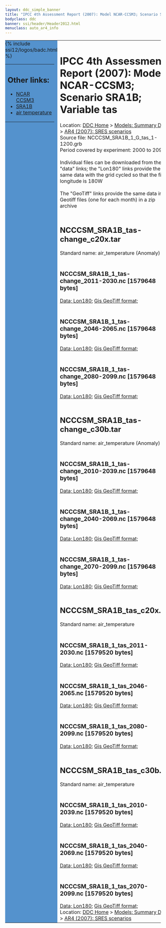 ```yaml
---
layout: ddc_simple_banner
title: "IPCC 4th Assessment Report (2007): Model NCAR-CCSM3; Scenario SRA1B; Variable tas"
bodyclass: ddc
banner: ssi/header/Header2012.html
menuclass: auto_ar4_info
---
```



<table width="100%" border="0" cellspacing="0" cellpadding="0" style="border-collapse: collapse;">
<tr style="margin:0;padding:0;border:0;">
<td style="margin:0;padding:0;border:0;height:1pt;width:150pt;background:#5492CD;" valign="top" >

<div id="lh-col2" class="auto_ar4_info">
<table class="menumain" bgcolor="#5492CD" cellspacing="0" width="100%" border="0">
<tr><td>
<h2> Other links:</h2>
<ul>
<li><a href="/auto/ar4/model-NCAR-CCSM3.html">NCAR<br/>CCSM3</a></li>
<li><a href="/auto/ar4/scenario-SRA1B.html">SRA1B</a></li>
<li><a href="/auto/ar4/var-air_temperature.html">air temperature</a></li>
</ul>
</td></tr>
{% include ssi12/logos/badc.html %}
</table>
</div>
</td>
<td><h1>IPCC 4th Assessment Report (2007): Model NCAR-CCSM3; Scenario SRA1B; Variable tas</h1>

<!-- Breadcrumb1 -->
<div id="breadcrumb1" align="left">
Location: <a href="/index.html">DDC Home</a> > <a href="/sim/gcm_clim/">Models: Summary Data</a>
> <a href="/sim/gcm_clim/SRES_AR4/index.html">AR4 (2007): SRES scenarios</a>
</div>
<!-- End of Breadcrumb1 -->Source file: NCCCSM_SRA1B_1_G_tas_1-1200.grb
<br/>
Period covered by experiment: 2000 to 2099<br/>
<br/>Individual files can be downloaded from the "data" links; the "Lon180" links provide the same data
         with the grid cycled so that the first longitude is 180W<br/>
<br/>The "GeoTiff" links provide the same data in 12 Geotiff files (one for each month)
          in a zip archive<br/>
<br/><h2>NCCCSM_SRA1B_tas-change_c20x.tar</h2>
Standard name: air_temperature (Anomaly)<br>
<br/><h3>NCCCSM_SRA1B_1_tas-change_2011-2030.nc [1579648 bytes]</h3>
<a href="/cgi-bin/downl/ar4_nc/tas/NCCCSM_SRA1B_1_tas-change_2011-2030.nc">Data; </a><a href="/cgi-bin/downl/ar4_nc/tas/NCCCSM_SRA1B_1_tas-change_2011-2030.cyto180.nc"> Lon180</a>; <a href="/cgi-bin/downl/ar4_tif/tas/NCCCSM_SRA1B_1_tas-change_2011-2030.zip">Gis GeoTiff format; </a><br/>
<br/><h3>NCCCSM_SRA1B_1_tas-change_2046-2065.nc [1579648 bytes]</h3>
<a href="/cgi-bin/downl/ar4_nc/tas/NCCCSM_SRA1B_1_tas-change_2046-2065.nc">Data; </a><a href="/cgi-bin/downl/ar4_nc/tas/NCCCSM_SRA1B_1_tas-change_2046-2065.cyto180.nc"> Lon180</a>; <a href="/cgi-bin/downl/ar4_tif/tas/NCCCSM_SRA1B_1_tas-change_2046-2065.zip">Gis GeoTiff format; </a><br/>
<br/><h3>NCCCSM_SRA1B_1_tas-change_2080-2099.nc [1579648 bytes]</h3>
<a href="/cgi-bin/downl/ar4_nc/tas/NCCCSM_SRA1B_1_tas-change_2080-2099.nc">Data; </a><a href="/cgi-bin/downl/ar4_nc/tas/NCCCSM_SRA1B_1_tas-change_2080-2099.cyto180.nc"> Lon180</a>; <a href="/cgi-bin/downl/ar4_tif/tas/NCCCSM_SRA1B_1_tas-change_2080-2099.zip">Gis GeoTiff format; </a><br/>
<br/><h2>NCCCSM_SRA1B_tas-change_c30b.tar</h2>
Standard name: air_temperature (Anomaly)<br>
<br/><h3>NCCCSM_SRA1B_1_tas-change_2010-2039.nc [1579648 bytes]</h3>
<a href="/cgi-bin/downl/ar4_nc/tas/NCCCSM_SRA1B_1_tas-change_2010-2039.nc">Data; </a><a href="/cgi-bin/downl/ar4_nc/tas/NCCCSM_SRA1B_1_tas-change_2010-2039.cyto180.nc"> Lon180</a>; <a href="/cgi-bin/downl/ar4_tif/tas/NCCCSM_SRA1B_1_tas-change_2010-2039.zip">Gis GeoTiff format; </a><br/>
<br/><h3>NCCCSM_SRA1B_1_tas-change_2040-2069.nc [1579648 bytes]</h3>
<a href="/cgi-bin/downl/ar4_nc/tas/NCCCSM_SRA1B_1_tas-change_2040-2069.nc">Data; </a><a href="/cgi-bin/downl/ar4_nc/tas/NCCCSM_SRA1B_1_tas-change_2040-2069.cyto180.nc"> Lon180</a>; <a href="/cgi-bin/downl/ar4_tif/tas/NCCCSM_SRA1B_1_tas-change_2040-2069.zip">Gis GeoTiff format; </a><br/>
<br/><h3>NCCCSM_SRA1B_1_tas-change_2070-2099.nc [1579648 bytes]</h3>
<a href="/cgi-bin/downl/ar4_nc/tas/NCCCSM_SRA1B_1_tas-change_2070-2099.nc">Data; </a><a href="/cgi-bin/downl/ar4_nc/tas/NCCCSM_SRA1B_1_tas-change_2070-2099.cyto180.nc"> Lon180</a>; <a href="/cgi-bin/downl/ar4_tif/tas/NCCCSM_SRA1B_1_tas-change_2070-2099.zip">Gis GeoTiff format; </a><br/>
<br/><h2>NCCCSM_SRA1B_tas_c20x.tar</h2>
Standard name: air_temperature<br>
<br/><h3>NCCCSM_SRA1B_1_tas_2011-2030.nc [1579520 bytes]</h3>
<a href="/cgi-bin/downl/ar4_nc/tas/NCCCSM_SRA1B_1_tas_2011-2030.nc">Data; </a><a href="/cgi-bin/downl/ar4_nc/tas/NCCCSM_SRA1B_1_tas_2011-2030.cyto180.nc"> Lon180</a>; <a href="/cgi-bin/downl/ar4_tif/tas/NCCCSM_SRA1B_1_tas_2011-2030.zip">Gis GeoTiff format; </a><br/>
<br/><h3>NCCCSM_SRA1B_1_tas_2046-2065.nc [1579520 bytes]</h3>
<a href="/cgi-bin/downl/ar4_nc/tas/NCCCSM_SRA1B_1_tas_2046-2065.nc">Data; </a><a href="/cgi-bin/downl/ar4_nc/tas/NCCCSM_SRA1B_1_tas_2046-2065.cyto180.nc"> Lon180</a>; <a href="/cgi-bin/downl/ar4_tif/tas/NCCCSM_SRA1B_1_tas_2046-2065.zip">Gis GeoTiff format; </a><br/>
<br/><h3>NCCCSM_SRA1B_1_tas_2080-2099.nc [1579520 bytes]</h3>
<a href="/cgi-bin/downl/ar4_nc/tas/NCCCSM_SRA1B_1_tas_2080-2099.nc">Data; </a><a href="/cgi-bin/downl/ar4_nc/tas/NCCCSM_SRA1B_1_tas_2080-2099.cyto180.nc"> Lon180</a>; <a href="/cgi-bin/downl/ar4_tif/tas/NCCCSM_SRA1B_1_tas_2080-2099.zip">Gis GeoTiff format; </a><br/>
<br/><h2>NCCCSM_SRA1B_tas_c30b.tar</h2>
Standard name: air_temperature<br>
<br/><h3>NCCCSM_SRA1B_1_tas_2010-2039.nc [1579520 bytes]</h3>
<a href="/cgi-bin/downl/ar4_nc/tas/NCCCSM_SRA1B_1_tas_2010-2039.nc">Data; </a><a href="/cgi-bin/downl/ar4_nc/tas/NCCCSM_SRA1B_1_tas_2010-2039.cyto180.nc"> Lon180</a>; <a href="/cgi-bin/downl/ar4_tif/tas/NCCCSM_SRA1B_1_tas_2010-2039.zip">Gis GeoTiff format; </a><br/>
<br/><h3>NCCCSM_SRA1B_1_tas_2040-2069.nc [1579520 bytes]</h3>
<a href="/cgi-bin/downl/ar4_nc/tas/NCCCSM_SRA1B_1_tas_2040-2069.nc">Data; </a><a href="/cgi-bin/downl/ar4_nc/tas/NCCCSM_SRA1B_1_tas_2040-2069.cyto180.nc"> Lon180</a>; <a href="/cgi-bin/downl/ar4_tif/tas/NCCCSM_SRA1B_1_tas_2040-2069.zip">Gis GeoTiff format; </a><br/>
<br/><h3>NCCCSM_SRA1B_1_tas_2070-2099.nc [1579520 bytes]</h3>
<a href="/cgi-bin/downl/ar4_nc/tas/NCCCSM_SRA1B_1_tas_2070-2099.nc">Data; </a><a href="/cgi-bin/downl/ar4_nc/tas/NCCCSM_SRA1B_1_tas_2070-2099.cyto180.nc"> Lon180</a>; <a href="/cgi-bin/downl/ar4_tif/tas/NCCCSM_SRA1B_1_tas_2070-2099.zip">Gis GeoTiff format; </a><br/>
<!-- Breadcrumb2 -->
<div id="breadcrumb2" align="left">
Location: <a href="/index.html">DDC Home</a> > <a href="/sim/gcm_clim/">Models: Summary Data</a>
> <a href="/sim/gcm_clim/SRES_AR4/index.html">AR4 (2007): SRES scenarios</a>
</div>
<!-- End of Breadcrumb2 --></td></tr></table>
